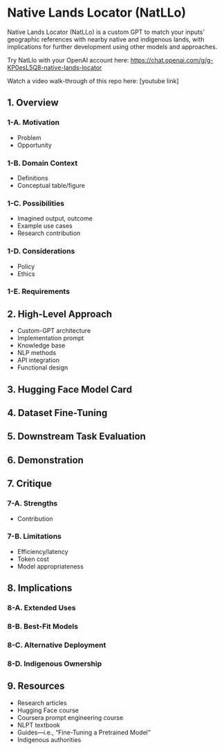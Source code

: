 # Native Lands Locator (NatLLo)
Native Lands Locator (NatLLo) is a custom GPT to match your inputs' geographic references with nearby native and indigenous lands, with implications for further development using other models and approaches.

Try NatLlo with your OpenAI account here: https://chat.openai.com/g/g-KP0esL5Q8-native-lands-locator

Watch a video walk-through of this repo here: [youtube link]

## 1. Overview

### 1-A. Motivation
- Problem
- Opportunity

### 1-B. Domain Context
- Definitions
- Conceptual table/figure

### 1-C. Possibilities
- Imagined output, outcome
- Example use cases
- Research contribution

### 1-D. Considerations
- Policy
- Ethics

### 1-E. Requirements

## 2. High-Level Approach
- Custom-GPT architecture
- Implementation prompt
- Knowledge base
- NLP methods
- API integration
- Functional design

## 3. Hugging Face Model Card

## 4. Dataset Fine-Tuning

## 5. Downstream Task Evaluation

## 6. Demonstration

## 7. Critique

### 7-A. Strengths
- Contribution

### 7-B. Limitations
- Efficiency/latency
- Token cost
- Model appropriateness

## 8. Implications

### 8-A. Extended Uses

### 8-B. Best-Fit Models

### 8-C. Alternative Deployment

### 8-D. Indigenous Ownership

## 9. Resources
- Research articles
- Hugging Face course
- Coursera prompt engineering course
- NLPT textbook
- Guides—i.e., “Fine-Tuning a Pretrained Model”
- Indigenous authorities
